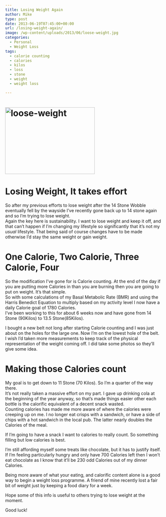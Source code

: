 ```yaml
---
title: Losing Weight Again
author: Mike
type: post
date: 2013-06-19T07:45:00+00:00
url: /losing-weight-again/
image: /wp-content/uploads/2013/06/loose-weight.jpg
categories:
  - Personal
  - Weight Loss
tags:
  - calorie counting
  - calories
  - kilos
  - loss
  - stone
  - weight
  - weight loss

---
```

# [<img loading="lazy" class=" wp-image-249 alignleft" alt="loose-weight" src="/wp-content/uploads/2013/06/loose-weight.jpg" width="289" height="215" srcset="/wp-content/uploads/2013/06/loose-weight.jpg 801w, /wp-content/uploads/2013/06/loose-weight-300x224.jpg 300w, /wp-content/uploads/2013/06/loose-weight-768x574.jpg 768w" sizes="(max-width: 289px) 100vw, 289px" />][1]

# Losing Weight, It takes effort

So after my previous efforts to lose weight after the 14 Stone Wobble eventually fell by the wayside I&#8217;ve recently gone back up to 14 stone again and so I&#8217;m trying to lose weight.  
Again the key here is sustainability. I want to lose weight and keep it off, and that can&#8217;t happen if I&#8217;m changing my lifestyle so significantly that it&#8217;s not my _usual_ lifestyle. That being said of course changes have to be made otherwise I&#8217;d stay the same weight or gain weight.

# One Calorie, Two Calorie, Three Calorie, Four

So the modification I&#8217;ve gone for is Calorie counting. At the end of the day if you are putting more Calories in than you are burning then you are going to put on weight. It&#8217;s that simple.  
So with some calculations of my Basal Metabolic Rate (BMR) and using the Harris Benedict Equation to multiply based on my activity level I now have a daily Calorie goal of 1780 Calories.  
I&#8217;ve been working to this for about 6 weeks now and have gone from 14 Stone (90Kilos) to 13.5 Stone(85Kilos).

I bought a new belt not long after starting Calorie counting and I was just about on the holes for the large one. Now I&#8217;m on the lowest hole of the belt. I wish I&#8217;d taken more measurements to keep track of the physical representation of the weight coming off. I did take some photos so they&#8217;ll give some idea.

# Making those Calories count

My goal is to get down to 11 Stone (70 Kilos). So I&#8217;m a quarter of the way there.  
It&#8217;s not really taken a massive effort on my part. I gave up drinking cola at the beginning of the year anyway, so that&#8217;s made things easier other each bottle is the calorific equivalent of a decent snack wasted.  
Counting calories has made me more aware of where the calories were creeping up on me. I no longer eat crisps with a sandwich, or have a side of chips with a hot sandwich in the local pub. The latter nearly doubles the Calories of the meal.

If I&#8217;m going to have a snack I want to calories to really count. So something filling but low calories is best.

I&#8217;m still affording myself some treats like chocolate, but it has to justify itself. If I&#8217;m feeling particularly hungry and only have 700 Calories left then I won&#8217;t eat chocolate as I know that it&#8217;ll be 230 odd Calories out of my dinner Calories.

Being more aware of what your eating, and calorific content alone is a good way to begin a weight loss programme. A friend of mine recently lost a fair bit of weight just by keeping a food diary for a week.

Hope some of this info is useful to others trying to lose weight at the moment.

Good luck!

 [1]: /wp-content/uploads/2013/06/loose-weight.jpg